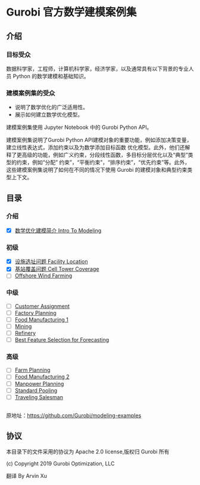 # Gurobi 官方数学建模案例集

## 介绍

### 目标受众

数据科学家，工程师，计算机科学家，经济学家，以及通常具有以下背景的专业人员 Python 的数学建模和基础知识。

### 建模案例集的受众

- 说明了数学优化的广泛适用性。
- 展示如何建立数学优化模型。

建模案例集使用 Jupyter Notebook 中的 Gurobi Python API。

建模案例集说明了Gurobi Python API建模对象的重要功能，例如添加决策变量，建立线性表达式，添加约束以及为数学添加目标函数
优化模型。此外，他们还解释了更高级的功能，例如广义约束，分段线性函数，多目标分层优化以及“典型”类型的约束，例如“分配” 约束”，“平衡约束”，“排序约束”，“优先约束”等。此外，这些建模案例集说明了如何在不同的情况下使用 Gurobi
的建模对象和典型约束类型上下文。

## 目录

### 介绍

- [x] [数学优化建模简介 Intro To Modeling](./documents/IntroToModeling)

### 初级

- [x] [设施选址问题 Facility Location](./documents/Beginner/FacilityLocation)
- [x] [基站覆盖问题 Cell Tower Coverage](./documents/Beginner/CellTowerCoverage)
- [ ] [Offshore Wind Farming](https://github.com/Gurobi/modeling-examples/tree/master/offshore_wind_farming)

### 中级

- [ ] [Customer Assignment](https://github.com/Gurobi/modeling-examples/tree/master/customer_assignment)
- [ ] [Factory Planning](https://github.com/Gurobi/modeling-examples/tree/master/factory_planning_1_)
- [ ] [Food Manufacturing 1](https://github.com/Gurobi/modeling-examples/tree/master/food_manufacturing_1)
- [ ] [Mining](https://github.com/Gurobi/modeling-examples/tree/master/mining)
- [ ] [Refinery](https://github.com/Gurobi/modeling-examples/tree/master/refinery)
- [ ] [Best Feature Selection for Forecasting](https://github.com/Gurobi/modeling-examples/tree/master/linear_regression)

### 高级

- [ ] [Farm Planning](https://github.com/Gurobi/modeling-examples/tree/master/farm_planning)
- [ ] [Food Manufacturing 2](https://github.com/Gurobi/modeling-examples/tree/master/food_manufacturing_1)
- [ ] [Manpower Planning](https://github.com/Gurobi/modeling-examples/tree/master/manpower_planning)
- [ ] [Standard Pooling](https://github.com/Gurobi/modeling-examples/tree/master/pooling)
- [ ] [Traveling Salesman](https://github.com/Gurobi/modeling-examples/tree/master/traveling_salesman)

##  

原地址：https://github.com/Gurobi/modeling-examples

## 协议

本目录下的文件采用的协议为 Apache 2.0 license,版权归 Gurobi 所有

(c) Copyright 2019 Gurobi Optimization, LLC

翻译 By Arvin Xu